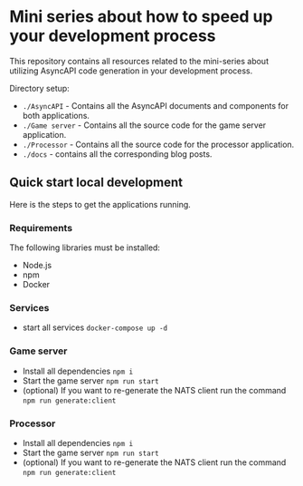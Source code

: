 # Mini series about how to speed up your development process

This repository contains all resources related to the mini-series about utilizing AsyncAPI code generation in your development process.

Directory setup:
- `./AsyncAPI` - Contains all the AsyncAPI documents and components for both applications.
- `./Game server` - Contains all the source code for the game server application.
- `./Processor` - Contains all the source code for the processor application.
- `./docs` - contains all the corresponding blog posts.

## Quick start local development
Here is the steps to get the applications running.
### Requirements
The following libraries must be installed:
* Node.js
* npm 
* Docker

### Services

* start all services `docker-compose up -d`

### Game server

* Install all dependencies `npm i`
* Start the game server `npm run start`
* (optional) If you want to re-generate the NATS client run the command `npm run generate:client`

### Processor 

* Install all dependencies `npm i`
* Start the game server `npm run start`
* (optional) If you want to re-generate the NATS client run the command `npm run generate:client`

